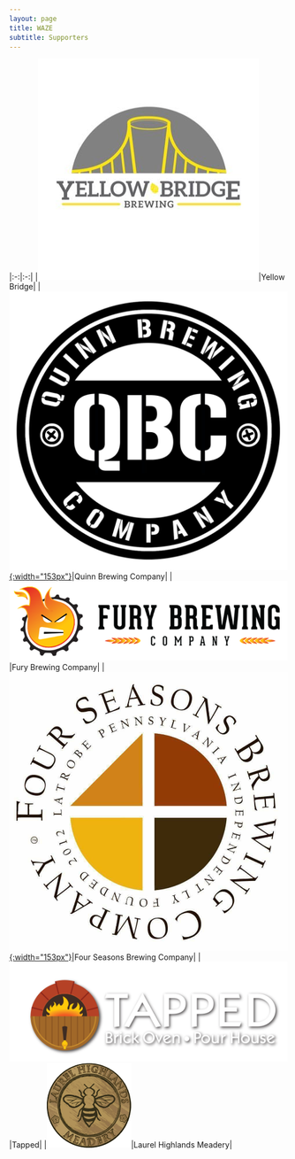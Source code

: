 ```yaml
---
layout: page
title: WAZE
subtitle: Supporters
---
```


|:-:|:-:|
|[![Yellow Bridge](/img/yellowbr.jpg)](https://www.yellowbridgebrewing.com/)|Yellow Bridge|
|[![Quinn Brewing](/img/quinn-logo.jpg){:width="153px"}](http://quinnbrewing.com/)|Quinn Brewing Company|
|[![Fury Brewing](/img/fury-brewing-company.png)](https://furybrewingcompany.com/)|Fury Brewing Company|
|[![Four Seasons Brewing Company](/img/fsbrew.jpg){:width="153px"}](https://www.fsbrewing.com/)|Four Seasons Brewing Company|
|[![Tapped](/img/tapped.png)](http://tappedoven.com/)|Tapped|
|[![Laurel Highlands Meadery](/img/lhmlogo.png)](http://laurelhighlandsmeadery.com/)|Laurel Highlands Meadery|


